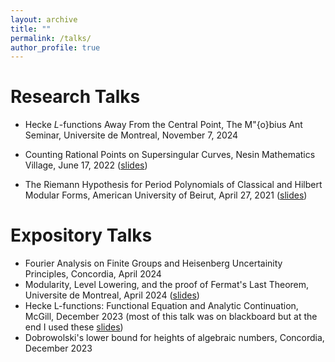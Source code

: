 ```yaml
---
layout: archive
title: ""
permalink: /talks/
author_profile: true
---
```


# Research Talks

* Hecke $L$-functions Away From the Central Point, The M\"{o}bius Ant Seminar, Universite de Montreal, November 7, 2024

* Counting Rational Points on Supersingular Curves, Nesin Mathematics Village, June 17, 2022 ([slides](</talks/FinalPresentation.pdf>))

* The Riemann Hypothesis for Period Polynomials of Classical and Hilbert Modular
Forms, American University of Beirut, April 27, 2021 ([slides](/talks/Thesis-Slides.pdf))

# Expository Talks

* Fourier Analysis on Finite Groups and Heisenberg Uncertainity Principles, Concordia, April 2024
* Modularity, Level Lowering, and the proof of Fermat's Last Theorem, Universite de Montreal, April 2024 ([slides](/talks/FLT.pdf))
* Hecke L-functions: Functional Equation and Analytic Continuation, McGill, December 2023 (most of this talk was on blackboard but at the end I used these [slides](/talks/FunctionalEquation.pdf))
* Dobrowolski's lower bound for heights of algebraic numbers, Concordia, December 2023